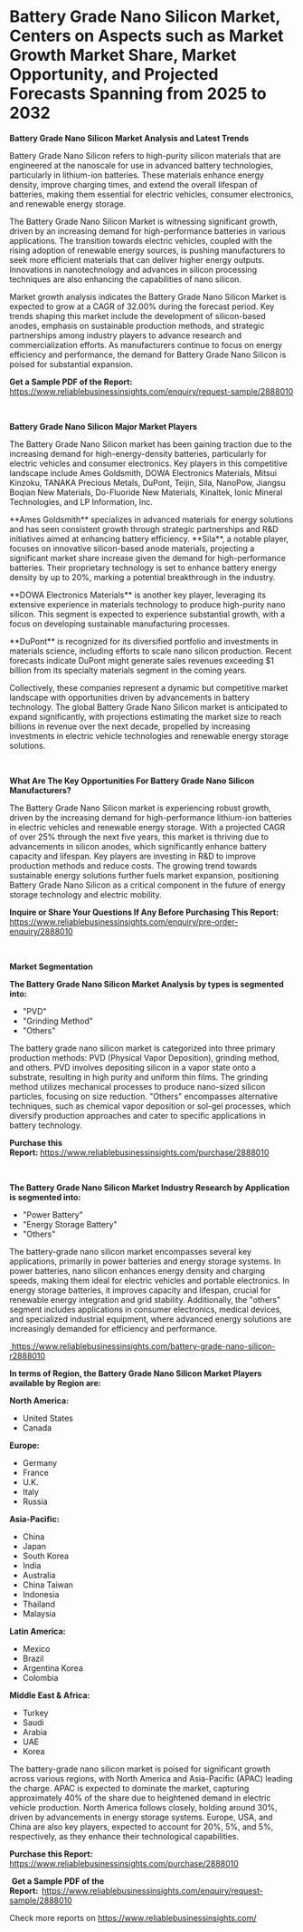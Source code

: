 <p><h1>Battery Grade Nano Silicon Market, Centers on Aspects such as Market Growth Market Share, Market Opportunity, and Projected Forecasts Spanning from 2025 to 2032</h1></p><p><strong>Battery Grade Nano Silicon Market Analysis and Latest Trends</strong></p>
<p><p>Battery Grade Nano Silicon refers to high-purity silicon materials that are engineered at the nanoscale for use in advanced battery technologies, particularly in lithium-ion batteries. These materials enhance energy density, improve charging times, and extend the overall lifespan of batteries, making them essential for electric vehicles, consumer electronics, and renewable energy storage.</p><p>The Battery Grade Nano Silicon Market is witnessing significant growth, driven by an increasing demand for high-performance batteries in various applications. The transition towards electric vehicles, coupled with the rising adoption of renewable energy sources, is pushing manufacturers to seek more efficient materials that can deliver higher energy outputs. Innovations in nanotechnology and advances in silicon processing techniques are also enhancing the capabilities of nano silicon.</p><p>Market growth analysis indicates the Battery Grade Nano Silicon Market is expected to grow at a CAGR of 32.00% during the forecast period. Key trends shaping this market include the development of silicon-based anodes, emphasis on sustainable production methods, and strategic partnerships among industry players to advance research and commercialization efforts. As manufacturers continue to focus on energy efficiency and performance, the demand for Battery Grade Nano Silicon is poised for substantial expansion.</p></p>
<p><strong>Get a Sample PDF of the Report:&nbsp;</strong> <a href="https://www.reliablebusinessinsights.com/enquiry/request-sample/2888010?utm_campaign=3134&utm_medium=2&utm_source=Github&utm_content=ia&utm_term=14032025&utm_id=battery-grade-nano-silicon">https://www.reliablebusinessinsights.com/enquiry/request-sample/2888010</a></p>
<p>&nbsp;</p>
<p><strong>Battery Grade Nano Silicon Major Market Players</strong></p>
<p><p>The Battery Grade Nano Silicon market has been gaining traction due to the increasing demand for high-energy-density batteries, particularly for electric vehicles and consumer electronics. Key players in this competitive landscape include Ames Goldsmith, DOWA Electronics Materials, Mitsui Kinzoku, TANAKA Precious Metals, DuPont, Teijin, Sila, NanoPow, Jiangsu Boqian New Materials, Do-Fluoride New Materials, Kinaltek, Ionic Mineral Technologies, and LP Information, Inc.</p><p>**Ames Goldsmith** specializes in advanced materials for energy solutions and has seen consistent growth through strategic partnerships and R&D initiatives aimed at enhancing battery efficiency. **Sila**, a notable player, focuses on innovative silicon-based anode materials, projecting a significant market share increase given the demand for high-performance batteries. Their proprietary technology is set to enhance battery energy density by up to 20%, marking a potential breakthrough in the industry.</p><p>**DOWA Electronics Materials** is another key player, leveraging its extensive experience in materials technology to produce high-purity nano silicon. This segment is expected to experience substantial growth, with a focus on developing sustainable manufacturing processes.</p><p>**DuPont** is recognized for its diversified portfolio and investments in materials science, including efforts to scale nano silicon production. Recent forecasts indicate DuPont might generate sales revenues exceeding $1 billion from its specialty materials segment in the coming years.</p><p>Collectively, these companies represent a dynamic but competitive market landscape with opportunities driven by advancements in battery technology. The global Battery Grade Nano Silicon market is anticipated to expand significantly, with projections estimating the market size to reach billions in revenue over the next decade, propelled by increasing investments in electric vehicle technologies and renewable energy storage solutions.</p></p>
<p>&nbsp;</p>
<p><strong>What Are The Key Opportunities For Battery Grade Nano Silicon Manufacturers?</strong></p>
<p><p>The Battery Grade Nano Silicon market is experiencing robust growth, driven by the increasing demand for high-performance lithium-ion batteries in electric vehicles and renewable energy storage. With a projected CAGR of over 25% through the next five years, this market is thriving due to advancements in silicon anodes, which significantly enhance battery capacity and lifespan. Key players are investing in R&D to improve production methods and reduce costs. The growing trend towards sustainable energy solutions further fuels market expansion, positioning Battery Grade Nano Silicon as a critical component in the future of energy storage technology and electric mobility.</p></p>
<p><strong>Inquire or Share Your Questions If Any Before Purchasing This Report:</strong> <a href="https://www.reliablebusinessinsights.com/enquiry/pre-order-enquiry/2888010?utm_campaign=3134&utm_medium=2&utm_source=Github&utm_content=ia&utm_term=14032025&utm_id=battery-grade-nano-silicon">https://www.reliablebusinessinsights.com/enquiry/pre-order-enquiry/2888010</a></p>
<p>&nbsp;</p>
<p><strong>Market Segmentation</strong></p>
<p><strong>The Battery Grade Nano Silicon Market Analysis by types is segmented into:</strong></p>
<p><ul><li>"PVD"</li><li>"Grinding Method"</li><li>"Others"</li></ul></p>
<p><p>The battery grade nano silicon market is categorized into three primary production methods: PVD (Physical Vapor Deposition), grinding method, and others. PVD involves depositing silicon in a vapor state onto a substrate, resulting in high purity and uniform thin films. The grinding method utilizes mechanical processes to produce nano-sized silicon particles, focusing on size reduction. "Others" encompasses alternative techniques, such as chemical vapor deposition or sol-gel processes, which diversify production approaches and cater to specific applications in battery technology.</p></p>
<p><strong>Purchase this Report:&nbsp;</strong><a href="https://www.reliablebusinessinsights.com/purchase/2888010?utm_campaign=3134&utm_medium=2&utm_source=Github&utm_content=ia&utm_term=14032025&utm_id=battery-grade-nano-silicon">https://www.reliablebusinessinsights.com/purchase/2888010</a></p>
<p>&nbsp;</p>
<p><strong>The Battery Grade Nano Silicon Market Industry Research by Application is segmented into:</strong></p>
<p><ul><li>"Power Battery"</li><li>"Energy Storage Battery"</li><li>"Others"</li></ul></p>
<p><p>The battery-grade nano silicon market encompasses several key applications, primarily in power batteries and energy storage systems. In power batteries, nano silicon enhances energy density and charging speeds, making them ideal for electric vehicles and portable electronics. In energy storage batteries, it improves capacity and lifespan, crucial for renewable energy integration and grid stability. Additionally, the "others" segment includes applications in consumer electronics, medical devices, and specialized industrial equipment, where advanced energy solutions are increasingly demanded for efficiency and performance.</p></p>
<p><a href="https://www.reliablebusinessinsights.com/battery-grade-nano-silicon-r2888010?utm_campaign=3134&utm_medium=2&utm_source=Github&utm_content=ia&utm_term=14032025&utm_id=battery-grade-nano-silicon">&nbsp;https://www.reliablebusinessinsights.com/battery-grade-nano-silicon-r2888010</a></p>
<p><strong>In terms of Region, the Battery Grade Nano Silicon Market Players available by Region are:</strong></p>
<p>
    <p> <strong> North America: </strong>
        <ul>
            <li>United States</li>
            <li>Canada</li>
        </ul>
        </p> 
    <p> <strong> Europe: </strong>
        <ul>
            <li>Germany</li>
            <li>France</li>
            <li>U.K.</li>
            <li>Italy</li>
            <li>Russia</li>
        </ul>
        </p> 
    <p> <strong> Asia-Pacific: </strong>
        <ul>
            <li>China</li>
            <li>Japan</li>
            <li>South Korea</li>
            <li>India</li>
            <li>Australia</li>
            <li>China Taiwan</li>
            <li>Indonesia</li>
            <li>Thailand</li>
            <li>Malaysia</li>
        </ul>
        </p> 
    <p> <strong> Latin America: </strong>
        <ul>
            <li>Mexico</li>
            <li>Brazil</li>
            <li>Argentina Korea</li>
            <li>Colombia</li>
        </ul>
        </p> 
    <p> <strong> Middle East & Africa: </strong>
        <ul>
            <li>Turkey</li>
            <li>Saudi</li>
            <li>Arabia</li>
            <li>UAE</li>
            <li>Korea</li>
        </ul>
    </p>
    </p>
<p><p>The battery-grade nano silicon market is poised for significant growth across various regions, with North America and Asia-Pacific (APAC) leading the charge. APAC is expected to dominate the market, capturing approximately 40% of the share due to heightened demand in electric vehicle production. North America follows closely, holding around 30%, driven by advancements in energy storage systems. Europe, USA, and China are also key players, expected to account for 20%, 5%, and 5%, respectively, as they enhance their technological capabilities.</p></p>
<p><strong>Purchase this Report: </strong><a href="https://www.reliablebusinessinsights.com/purchase/2888010?utm_campaign=3134&utm_medium=2&utm_source=Github&utm_content=ia&utm_term=14032025&utm_id=battery-grade-nano-silicon">https://www.reliablebusinessinsights.com/purchase/2888010</a></p>
<p>&nbsp;<strong>Get a Sample PDF of the Report:&nbsp;&nbsp;</strong><a href="https://www.reliablebusinessinsights.com/enquiry/request-sample/2888010?utm_campaign=3134&utm_medium=2&utm_source=Github&utm_content=ia&utm_term=14032025&utm_id=battery-grade-nano-silicon">https://www.reliablebusinessinsights.com/enquiry/request-sample/2888010</a></p>
<p><strong></strong></p>
<p>Check more reports on <a href="https://www.reliablebusinessinsights.com/?utm_campaign=3134&utm_medium=2&utm_source=Github&utm_content=ia&utm_term=14032025&utm_id=battery-grade-nano-silicon">https://www.reliablebusinessinsights.com/</a></p>